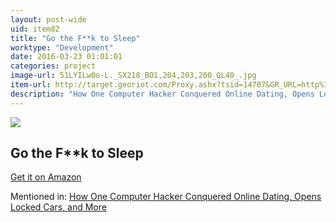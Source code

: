 ```yaml
---
layout: post-wide
uid: item82
title: "Go the F**k to Sleep"
worktype: "Development"
date: 2016-03-23 01:01:01
categories: project
image-url: 51LYILw0o-L._SX218_BO1,204,203,200_QL40_.jpg
item-url: http://target.georiot.com/Proxy.ashx?tsid=14707&GR_URL=http%3A%2F%2Fwww.amazon.com%2FGo-F-Sleep-Adam-Mansbach%2Fdp%2F1617750255%2F
description: "How One Computer Hacker Conquered Online Dating, Opens Locked Cars, and More"
---
```

<a href="http://target.georiot.com/Proxy.ashx?tsid=14707&GR_URL=http%3A%2F%2Fwww.amazon.com%2FGo-F-Sleep-Adam-Mansbach%2Fdp%2F1617750255%2F" target="blank"><img src="../../../../img/thumbs/51LYILw0o-L._SX218_BO1,204,203,200_QL40_.jpg" class="prod-img"></a>
<h2>Go the F**k to Sleep</h2>
<p><a href="http://target.georiot.com/Proxy.ashx?tsid=14707&GR_URL=http%3A%2F%2Fwww.amazon.com%2FGo-F-Sleep-Adam-Mansbach%2Fdp%2F1617750255%2F" target="blank">Get it on Amazon</a><p>
<p>Mentioned in: <a href="http://fourhourworkweek.com/2015/05/02/samy-kamkar/" target="blank">How One Computer Hacker Conquered Online Dating, Opens Locked Cars, and More</a></p>
